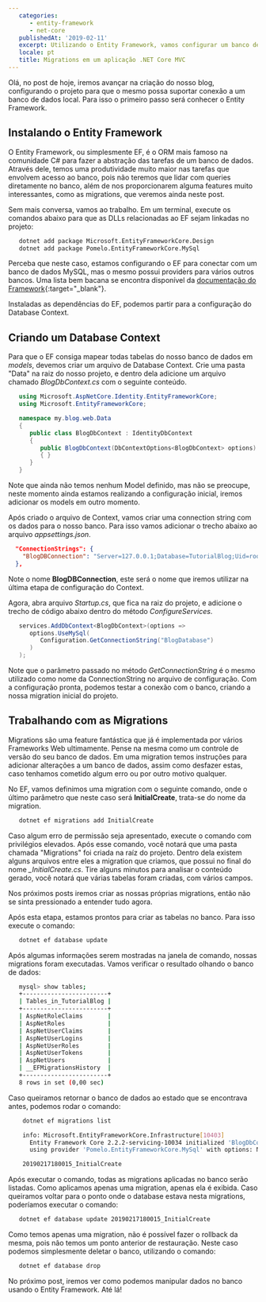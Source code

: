 ```yaml
---
   categories:
      - entity-framework
      - net-core
   publishedAt: '2019-02-11'
   excerpt: Utilizando o Entity Framework, vamos configurar um banco de dados em uma aplicação .NET Core MVC
   locale: pt
   title: Migrations em um aplicação .NET Core MVC
---
```


Olá, no post de hoje, iremos avançar na criação do nosso blog, configurando o projeto para que o mesmo possa suportar conexão a um banco de dados local. Para isso o primeiro passo será conhecer o Entity Framework.

## Instalando o Entity Framework

O Entity Framework, ou simplesmente EF, é o ORM mais famoso na comunidade C# para fazer a abstração das tarefas de um banco de dados. Através dele, temos uma produtividade muito maior nas tarefas que envolvem acesso ao banco, pois não teremos que lidar com queries diretamente no banco, além de nos proporcionarem alguma features muito interessantes, como as migrations, que veremos ainda neste post.

Sem mais conversa, vamos ao trabalho. Em um terminal, execute os comandos abaixo para que as DLLs relacionadas ao EF sejam linkadas no projeto:

```bash
   dotnet add package Microsoft.EntityFrameworkCore.Design
   dotnet add package Pomelo.EntityFrameworkCore.MySql
```

Perceba que neste caso, estamos configurando o EF para conectar com um banco de dados MySQL, mas o mesmo possui providers para vários outros bancos. Uma lista bem bacana se encontra disponível da [documentação do Framework](https://docs.microsoft.com/pt-br/ef/core/providers/index){:target="\_blank"}.

Instaladas as dependências do EF, podemos partir para a configuração do Database Context.

## Criando um Database Context

Para que o EF consiga mapear todas tabelas do nosso banco de dados em _models_, devemos criar um arquivo de Database Context. Crie uma pasta "Data" na raiz do nosso projeto, e dentro dela adicione um arquivo chamado _BlogDbContext.cs_ com o seguinte conteúdo.

```c#
   using Microsoft.AspNetCore.Identity.EntityFrameworkCore;
   using Microsoft.EntityFrameworkCore;

   namespace my.blog.web.Data
   {
      public class BlogDbContext : IdentityDbContext
      {
         public BlogDbContext(DbContextOptions<BlogDbContext> options) : base(options)
         { }
      }
   }
```

Note que ainda não temos nenhum Model definido, mas não se preocupe, neste momento ainda estamos realizando a configuração inicial, iremos adicionar os models em outro momento.

Após criado o arquivo de Context, vamos criar uma connection string com os dados para o nosso banco. Para isso vamos adicionar o trecho abaixo ao arquivo _appsettings.json_.

```json
  "ConnectionStrings": {
    "BlogDBConnection": "Server=127.0.0.1;Database=TutorialBlog;Uid=root;Pwd=root;"
  },
```

Note o nome **BlogDBConnection**, este será o nome que iremos utilizar na última etapa de configuração do Context.

Agora, abra arquivo _Startup.cs_, que fica na raiz do projeto, e adicione o trecho de código abaixo dentro do método _ConfigureServices_.

```c#
   services.AddDbContext<BlogDbContext>(options =>
      options.UseMySql(
         Configuration.GetConnectionString("BlogDatabase")
      )
   );
```

Note que o parâmetro passado no método _GetConnectionString_ é o mesmo utilizado como nome da ConnectionString no arquivo de configuração. Com a configuração pronta, podemos testar a conexão com o banco, criando a nossa migration inicial do projeto.

## Trabalhando com as Migrations

Migrations são uma feature fantástica que já é implementada por vários Frameworks Web ultimamente. Pense na mesma como um controle de versão do seu banco de dados. Em uma migration temos instruções para adicionar alterações a um banco de dados, assim como desfazer estas, caso tenhamos cometido algum erro ou por outro motivo qualquer.

No EF, vamos definimos uma migration com o seguinte comando, onde o último parâmetro que neste caso será **InitialCreate**, trata-se do nome da migration.

```bash
   dotnet ef migrations add InitialCreate
```

Caso algum erro de permissão seja apresentado, execute o comando com privilégios elevados. Após esse comando, você notará que uma pasta chamada "Migrations" foi criada na raíz do projeto. Dentro dela existem alguns arquivos entre eles a migration que criamos, que possui no final do nome _\_InitialCreate.cs_. Tire alguns minutos para analisar o conteúdo gerado, você notará que várias tabelas foram criadas, com vários campos.

Nos próximos posts iremos criar as nossas próprias migrations, então não se sinta pressionado a entender tudo agora.

Após esta etapa, estamos prontos para criar as tabelas no banco. Para isso execute o comando:

```bash
   dotnet ef database update
```

Após algumas informações serem mostradas na janela de comando, nossas migrations foram executadas. Vamos verificar o resultado olhando o banco de dados:

```bash
   mysql> show tables;
   +------------------------+
   | Tables_in_TutorialBlog |
   +------------------------+
   | AspNetRoleClaims       |
   | AspNetRoles            |
   | AspNetUserClaims       |
   | AspNetUserLogins       |
   | AspNetUserRoles        |
   | AspNetUserTokens       |
   | AspNetUsers            |
   | __EFMigrationsHistory  |
   +------------------------+
   8 rows in set (0,00 sec)
```

Caso queiramos retornar o banco de dados ao estado que se encontrava antes, podemos rodar o comando:

```bash
    dotnet ef migrations list

    info: Microsoft.EntityFrameworkCore.Infrastructure[10403]
      Entity Framework Core 2.2.2-servicing-10034 initialized 'BlogDbContext'
      using provider 'Pomelo.EntityFrameworkCore.MySql' with options: None

    20190217180015_InitialCreate
```

Após executar o comando, todas as migrations aplicadas no banco serão listadas. Como aplicamos apenas uma migration, apenas ela é exibida. Caso queiramos voltar para o ponto onde o database estava nesta migrations, poderíamos executar o comando:

```bash
   dotnet ef database update 20190217180015_InitialCreate
```

Como temos apenas uma migration, não é possível fazer o rollback da mesma, pois não temos um ponto anterior de restauração. Neste caso podemos simplesmente deletar o banco, utilizando o comando:

```bash
   dotnet ef database drop
```

No próximo post, iremos ver como podemos manipular dados no banco usando o Entity Framework. Até lá!
